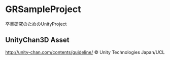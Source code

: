 # GRSampleProject

卒業研究のためのUnityProject

## UnityChan3D Asset

http://unity-chan.com/contents/guideline/
© Unity Technologies Japan/UCL
